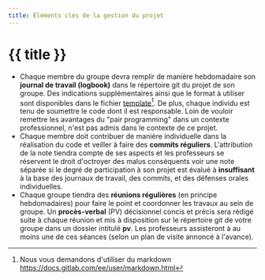 ```yaml
---
title: Éléments clés de la gestion du projet
---
```


# {{ title }}

- Chaque membre du groupe devra remplir de manière hebdomadaire son
  **journal de travail (logbook)** dans le répertoire git du projet de
  son groupe. Des indications supplémentaires ainsi que le format à
  utiliser sont disponibles dans le fichier
  [template](https://gitlab.forge.hefr.ch/ps4-2425/student-repo/-/blob/main/docs/logbooks/logbook_TEMPLATE.md?ref_type=heads)[^1].
  De plus, chaque individu est tenu de soumettre le code dont il est
  responsable. Loin de vouloir remettre les avantages du "pair
  programming" dans un contexte professionnel, n'est pas admis dans le
  contexte de ce projet.
- Chaque membre doit contribuer de manière individuelle dans la
  réalisation du code et veiller à faire des **commits réguliers**.
  L'attribution de la note tiendra compte de ses aspects et les
  professeurs se réservent le droit d'octroyer des malus conséquents
  voir une note séparée si le degré de participation à son projet est
  évalué à **insuffisant** à la base des journaux de travail, des
  commits, et des défenses orales individuelles.
- Chaque groupe tiendra des **réunions régulières** (en principe
  hebdomadaires) pour faire le point et coordonner les travaux au sein
  de groupe. Un **procès-verbal** (PV) décisionnel concis et précis sera
  rédigé suite à chaque réunion et mis à disposition sur le répertoire
  git de votre groupe dans un dossier intitulé **pv**. Les professeurs
  assisteront à au moins une de ces séances (selon un plan de visite
  annoncé à l'avance).

[^1]: Nous vous demandons d'utiliser du markdown https://docs.gitlab.com/ee/user/markdown.html
